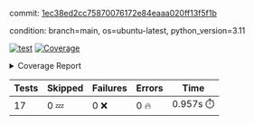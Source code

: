 commit: [1ec38ed2cc75870076172e84eaaa020ff13f5f1b](https://github.com/rcmdnk/conf-finder/tree/1ec38ed2cc75870076172e84eaaa020ff13f5f1b)

condition: branch=main, os=ubuntu-latest, python_version=3.11

[![test](https://github.com/rcmdnk/conf-finder/actions/workflows/test.yml/badge.svg)](https://github.com/rcmdnk/conf-finder/actions/runs/13381630835)
<a href="https://github.com/rcmdnk/conf-finder/blob/1ec38ed2cc75870076172e84eaaa020ff13f5f1b/README.md"><img alt="Coverage" src="https://img.shields.io/badge/Coverage-83%25-green.svg" /></a><details><summary>Coverage Report </summary><table><tr><th>File</th><th>Stmts</th><th>Miss</th><th>Cover</th><th>Missing</th></tr><tbody><tr><td colspan="5"><b>src/conf_finder</b></td></tr><tr><td>&nbsp; &nbsp;<a href="https://github.com/rcmdnk/conf-finder/blob/1ec38ed2cc75870076172e84eaaa020ff13f5f1b/src/conf_finder/conf_finder.py">conf_finder.py</a></td><td>169</td><td>29</td><td>83%</td><td><a href="https://github.com/rcmdnk/conf-finder/blob/1ec38ed2cc75870076172e84eaaa020ff13f5f1b/src/conf_finder/conf_finder.py#L8">8</a>, <a href="https://github.com/rcmdnk/conf-finder/blob/1ec38ed2cc75870076172e84eaaa020ff13f5f1b/src/conf_finder/conf_finder.py#L62-L63">62&ndash;63</a>, <a href="https://github.com/rcmdnk/conf-finder/blob/1ec38ed2cc75870076172e84eaaa020ff13f5f1b/src/conf_finder/conf_finder.py#L86-L90">86&ndash;90</a>, <a href="https://github.com/rcmdnk/conf-finder/blob/1ec38ed2cc75870076172e84eaaa020ff13f5f1b/src/conf_finder/conf_finder.py#L99-L100">99&ndash;100</a>, <a href="https://github.com/rcmdnk/conf-finder/blob/1ec38ed2cc75870076172e84eaaa020ff13f5f1b/src/conf_finder/conf_finder.py#L105-L106">105&ndash;106</a>, <a href="https://github.com/rcmdnk/conf-finder/blob/1ec38ed2cc75870076172e84eaaa020ff13f5f1b/src/conf_finder/conf_finder.py#L150">150</a>, <a href="https://github.com/rcmdnk/conf-finder/blob/1ec38ed2cc75870076172e84eaaa020ff13f5f1b/src/conf_finder/conf_finder.py#L169-L174">169&ndash;174</a>, <a href="https://github.com/rcmdnk/conf-finder/blob/1ec38ed2cc75870076172e84eaaa020ff13f5f1b/src/conf_finder/conf_finder.py#L195">195</a>, <a href="https://github.com/rcmdnk/conf-finder/blob/1ec38ed2cc75870076172e84eaaa020ff13f5f1b/src/conf_finder/conf_finder.py#L200">200</a>, <a href="https://github.com/rcmdnk/conf-finder/blob/1ec38ed2cc75870076172e84eaaa020ff13f5f1b/src/conf_finder/conf_finder.py#L228">228</a>, <a href="https://github.com/rcmdnk/conf-finder/blob/1ec38ed2cc75870076172e84eaaa020ff13f5f1b/src/conf_finder/conf_finder.py#L246">246</a>, <a href="https://github.com/rcmdnk/conf-finder/blob/1ec38ed2cc75870076172e84eaaa020ff13f5f1b/src/conf_finder/conf_finder.py#L289-L290">289&ndash;290</a>, <a href="https://github.com/rcmdnk/conf-finder/blob/1ec38ed2cc75870076172e84eaaa020ff13f5f1b/src/conf_finder/conf_finder.py#L320-L321">320&ndash;321</a>, <a href="https://github.com/rcmdnk/conf-finder/blob/1ec38ed2cc75870076172e84eaaa020ff13f5f1b/src/conf_finder/conf_finder.py#L325">325</a>, <a href="https://github.com/rcmdnk/conf-finder/blob/1ec38ed2cc75870076172e84eaaa020ff13f5f1b/src/conf_finder/conf_finder.py#L333">333</a></td></tr><tr><td><b>TOTAL</b></td><td><b>174</b></td><td><b>29</b></td><td><b>83%</b></td><td>&nbsp;</td></tr></tbody></table></details>

| Tests | Skipped | Failures | Errors | Time |
| ----- | ------- | -------- | -------- | ------------------ |
| 17 | 0 :zzz: | 0 :x: | 0 :fire: | 0.957s :stopwatch: |

